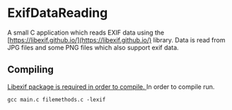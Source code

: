 # ExifDataReading
A small C application which reads EXIF data using the [https://libexif.github.io/](https://libexif.github.io/) library. Data is read from JPG files and some PNG files which also support exif data.


## Compiling
[Libexif package is required in order to compile. ](https://libexif.github.io/)
In order to compile run.
```
gcc main.c filemethods.c -lexif 
```
